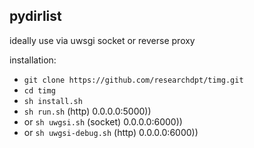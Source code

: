 ## pydirlist 

ideally use via uwsgi socket or reverse proxy

installation:
* `git clone https://github.com/researchdpt/timg.git`
* `cd timg`
* `sh install.sh`
* `sh run.sh` (http) 0.0.0.0:5000))
* or `sh uwgsi.sh` (socket) 0.0.0.0:6000))
* or `sh uwgsi-debug.sh` (http) 0.0.0.0:6000))
